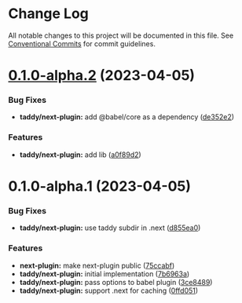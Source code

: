 # Change Log

All notable changes to this project will be documented in this file.
See [Conventional Commits](https://conventionalcommits.org) for commit guidelines.

# [0.1.0-alpha.2](https://github.com/lttb/taddy/compare/@taddy/next-plugin@0.1.0-alpha.1...@taddy/next-plugin@0.1.0-alpha.2) (2023-04-05)

### Bug Fixes

- **taddy/next-plugin:** add @babel/core as a dependency ([de352e2](https://github.com/lttb/taddy/commit/de352e29aa00c8af0a4460756a9d2ef3665c6031))

### Features

- **taddy/next-plugin:** add lib ([a0f89d2](https://github.com/lttb/taddy/commit/a0f89d29ebd1fde3c8120660f842f2323d008e1d))

# 0.1.0-alpha.1 (2023-04-05)

### Bug Fixes

- **taddy/next-plugin:** use taddy subdir in .next ([d855ea0](https://github.com/lttb/taddy/commit/d855ea094747ceac849dc7e7fd79345b84b7f2f5))

### Features

- **next-plugin:** make next-plugin public ([75ccabf](https://github.com/lttb/taddy/commit/75ccabf9aac3d11d2aafe378011003178f96c9dd))
- **taddy/next-plugin:** initial implementation ([7b6963a](https://github.com/lttb/taddy/commit/7b6963aec98c9d369b6d2cc64078b9102e14b797))
- **taddy/next-plugin:** pass options to babel plugin ([3ce8489](https://github.com/lttb/taddy/commit/3ce8489b971a801671f5a4abd4a5a251b328bac1))
- **taddy/next-plugin:** support .next for caching ([0ffd051](https://github.com/lttb/taddy/commit/0ffd051fb3e2491da0a5ea1b807ea5b67c091714))
